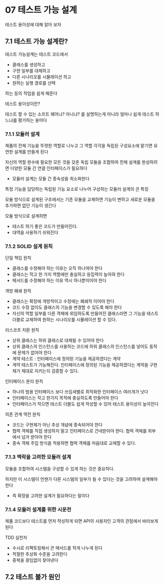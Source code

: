 # 07 테스트 가능 설계

테스트 용이성에 대해 알아 보자

## 7.1 테스트 가능 설계란?

테스트 가능설계는 테스트 코드에서

- 클래스를 생성하고
- 구현 일부를 대체하고
- 다른 시나리오를 시뮬레이션 하고
- 원하는 실행 경로를 선택

하는 등의 작업을 쉽게 해준다

테스트 용이성이란?

테스트 할 수 있는 소프트 웨어냐? 아니냐? 를 설명하는게 아니라 얼마나 쉽게 테스트 하느냐를 평가하는 용어다

### 7.1.1 모듈러 설계

제품의 전체 기능을 뚜렷한 역할로 나누고 그 역할 각각을 독립된 구성요소에 맡기면 유연한 설계를 만들게 된다

자신의 역할 완수에 필요한 모든 것을 갖춘 독립 모듈을 조합하여 전체 설계를 완성하려면 다양한 모듈 간 연결 인터페이스가 필요하다

- 모듈러 설계는 모듈 간 종속성을 최소화한다

특정 기능을 담당하는 독립된 기능 요소로 나누어 구성하는 모듈러 설계의 큰 특징

모듈 방식으로 설계된 구조에서는 기존 모듈을 교체하면 기능이 변하고 새로운 모듈을 추가하면 없던 기능이 생긴다

모듈 방식으로 설계하면

- 테스트 하기 좋은 코드가 만들어진다.
- 대역을 사용하기 쉬워진다

### 7.1.2 SOLID 설계 원칙

단일 책임 원칙

- 클래스를 수정해야 하는 이유는 오직 하나여야 한다
- 클래스는 작고 한 가지 역할에만 충실하고 응집력이 높아햐 한다
- 메서드를 수정해야 하는 이유 역시 하나뿐이어야 한다

개방 폐쇄 원칙

- 클래스는 확장에 개방적이고 수정에는 폐쇄적 이어야 한다
- 코드 수정 없이도 클래스의 기능을 변경할 수 있도록 해야 한다
- 자신의 역할 일부를 다른 객체에 위임하도록 만들어진 클래스라면
그 기능을 테스트 더블로 교체하여 원하는 시나리오를 시뮬레이션 할 수 있다.

리스코프 치환 원칙

- 상위 클래스는 하위 클래스로 대체될 수 있어야 한다
- 상위 클래스의 인스턴스를 사용하는 코드에 하위 클래스의 인스턴스를 넣어도 동작에 문제가 없어야 한다
- 계약 테스트 : 인터페이스에 정의된 기능을 제공하겠다는 계약
- 계약 테스트가 가능해진다. 인터페이스에 정의된 기능을 제공하겠다는 계약을 구현체가 제대로 지키는지 검증할 수 있다.

인터페이스 분리 원칙

- 하나의 범용 인터페이스 보다 쓰임새별로 최적화한 인터페이스 여러개가 낫다
- 인터페이스는 작고 한가지 목적에 충실하도록 만들어야 한다
- 인터페이스가 작으면 테스트 더블도 쉽게 작성할 수 있어 테스트 용이성이 높아진다

의존 관계 역전 원칙

- 코드는 구현체가 아닌 추상 개념에 종속되어야 한다
- 협력 객체를 직접 생성하지 말고 인터페이스로 건네받아야 한다. 협력 객체를 외부에서 넘겨 받아야 한다
- 종속 객체 주입 방식을 적용하면 협력 객체를 마음대로 교체할 수 있다.

### 7.1.3 맥락을 고려한 모듈러 설계

모듈을 조합하여 시스템을 구성할 수 있게 하는 것은 중요하다.

하지만 이 시스템이 언젠가 다른 시스템의 일부가 될 수 있다는 것을 고려하여 설계해야 한다

- 즉 확장을 고려한 설계가 필요하다는 말이다

### 7.1.4 모듈러 설계를 위한 시운전

제품 코드보다 테스트를 먼저 작성하게 되면 API의 사용자인 고객의 관점에서 바라보게 된다

TDD 실천자

- 수시로 리팩토링해서 큰 메서드를 작게 나누게 된다
- 적절한 추상화 수준을 고려한다
- 중복을 끊임없이 찾아낸다

## 7.2 테스트 불가 원인